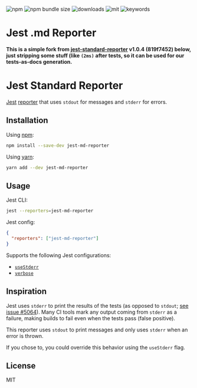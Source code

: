 ![npm](https://img.shields.io/npm/v/jest-md-reporter.svg?style=flat-square)
![npm bundle size](https://img.shields.io/bundlephobia/minzip/jest-md-reporter.svg?style=flat-square)
![downloads](https://img.shields.io/npm/dm/jest-md-reporter.svg?style=flat-square)
![mit](https://img.shields.io/github/license/anodynos/jest-md-reporter?style=flat-square)
![keywords](https://img.shields.io/github/package-json/keywords/anodynos/jest-md-reporter?style=flat-square)

# Jest .md Reporter

**This is a simple fork from [jest-standard-reporter](https://github.com/chrisgalvan/jest-standard-reporter) v1.0.4 (819f7452) below, just stripping some stuff (like `(2ms)` after tests, so it can be used for our tests-as-docs generation.**

# Jest Standard Reporter

[Jest](https://jestjs.io/) [reporter](https://jestjs.io/docs/en/configuration#reporters-array-modulename-modulename-options)
that uses `stdout` for messages and `stderr` for errors.

## Installation

Using [npm](https://www.npmjs.com/):

```sh
npm install --save-dev jest-md-reporter
```

Using [yarn](https://yarnpkg.com/):

```sh
yarn add --dev jest-md-reporter
```

## Usage

Jest CLI:

```sh
jest --reporters=jest-md-reporter
```

Jest config:

```json
{
  "reporters": ["jest-md-reporter"]
}
```

Supports the following Jest configurations:

- [`useStderr`](https://jestjs.io/docs/en/cli#usestderr)
- [`verbose`](https://jestjs.io/docs/en/cli#verbose)

## Inspiration

Jest uses `stderr` to print the results of the tests (as opposed to `stdout`; [see issue #5064](https://github.com/facebook/jest/issues/5064)). Many CI tools mark any output coming from `stderr` as a failure, making builds to fail even when the tests pass (false positive).

This reporter uses `stdout` to print messages and only uses `stderr` when an error is thrown.

If you chose to, you could override this behavior using the `useStderr` flag.

## License

MIT
